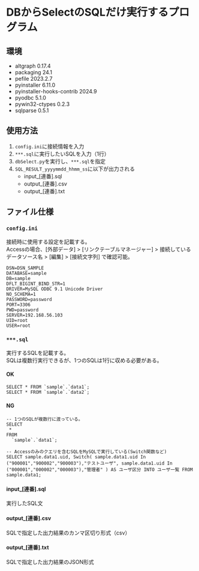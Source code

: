 # DBからSelectのSQLだけ実行するプログラム

## 環境
 - altgraph 0.17.4
 - packaging 24.1
 - pefile 2023.2.7
 - pyinstaller 6.11.0
 - pyinstaller-hooks-contrib 2024.9
 - pyodbc 5.1.0
 - pywin32-ctypes 0.2.3
 - sqlparse 0.5.1

## 使用方法
1. `config.ini`に接続情報を入力
2. `***.sql`に実行したいSQLを入力（1行）
3. `dbSelect.py`を実行し、`***.sql`を指定
3. `SQL_RESULT_yyyymmdd_hhmm_ss`に以下が出力される
    - input_[連番].sql
    - output_[連番].csv
    - output_[連番].txt

## ファイル仕様
### `config.ini`
接続時に使用する設定を記載する。  
Accessの場合、[外部データ] > [リンクテーブルマネージャー] > 接続しているデータソース名 > [編集] > [接続文字列] で確認可能。
```
DSN=DSN_SAMPLE
DATABASE=sample
DB=sample
DFLT_BIGINT_BIND_STR=1
DRIVER=MySQL ODBC 9.1 Unicode Driver
NO_SCHEMA=1
PASSWORD=password
PORT=3306
PWD=password
SERVER=192.168.56.103
UID=root
USER=root
```

### `***.sql`
実行するSQLを記載する。  
SQLは複数行実行できるが、1つのSQLは1行に収める必要がある。
#### OK
```
SELECT * FROM `sample`.`data1`;
SELECT * FROM `sample`.`data2`;
```
#### NG
```
-- 1つのSQLが複数行に渡っている。
SELECT
 * 
FROM
  `sample`.`data1`;
```
```
-- Accessのみのクエリを含むSQLをMySQLで実行している(Switch関数など)
SELECT sample.data1.uid, Switch( sample.data1.uid In ("900001","900002","900003"),"テストユーザ", sample.data1.uid In ("000001","000002","000003"),"管理者" ) AS ユーザ区分 INTO ユーザ一覧 FROM sample.data1;
```

#### input_[連番].sql
実行したSQL文

#### output_[連番].csv
SQLで指定した出力結果のカンマ区切り形式（csv）

#### output_[連番].txt
SQLで指定した出力結果のJSON形式
